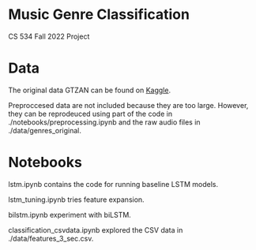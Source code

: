 # Music Genre Classification

CS 534 Fall 2022 Project

# Data

The original data GTZAN can be found on [Kaggle](https://www.kaggle.com/datasets/andradaolteanu/gtzan-dataset-music-genre-classification).

Preproccesed data are not included because they are too large. However, they can be reprodeuced using part of the code in ./notebooks/preprocessing.ipynb and the raw audio files in ./data/genres_original.

# Notebooks

lstm.ipynb contains the code for running baseline LSTM models. 

lstm_tuning.ipynb tries feature expansion. 

bilstm.ipynb experiment with biLSTM. 

classification_csvdata.ipynb explored the CSV data in ./data/features_3_sec.csv.

